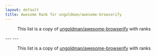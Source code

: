 ```yaml
---
layout: default
title: Awesome Rank for ungoldman/awesome-browserify
---
```


<p align="center">
	This list is a copy of <a href="https://github.com/ungoldman/awesome-browserify">ungoldman/awesome-browserify</a> with ranks
</p>
---
---
<p align="center">
	This list is a copy of <a href="https://github.com/ungoldman/awesome-browserify">ungoldman/awesome-browserify</a> with ranks
</p>
